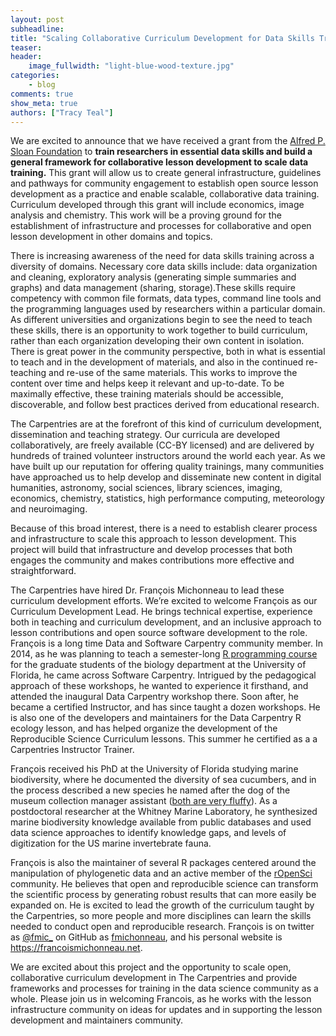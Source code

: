 ```yaml
---
layout: post
subheadline:
title: "Scaling Collaborative Curriculum Development for Data Skills Training"
teaser:
header:
    image_fullwidth: "light-blue-wood-texture.jpg"
categories:
    - blog
comments: true
show_meta: true
authors: ["Tracy Teal"]
---
```


We are excited to announce that we have received a grant from the [Alfred P. Sloan Foundation](https://sloan.org) to **train researchers in essential data skills and build a general framework for collaborative lesson development to scale data training.** This grant will allow us to create general infrastructure, guidelines and pathways for community engagement to establish open source lesson development as a practice and enable scalable, collaborative data training. Curriculum developed through this grant will include economics, image analysis and chemistry. This work will be a proving ground for the establishment of  infrastructure and processes for collaborative and open lesson development in other domains and topics.

There is increasing awareness of the need for data skills training across a diversity of domains. Necessary core data skills include: data organization and cleaning, exploratory analysis (generating simple summaries and graphs) and data management (sharing, storage).These skills require competency with common file formats, data types, command line tools and the programming languages used by researchers within a particular domain. As different universities and organizations begin to see the need to teach these skills, there is an opportunity to work together to build curriculum, rather than each organization developing their own content in isolation. There is great power in the community perspective, both in what is essential to teach and in the development of materials, and also in the continued re-teaching and re-use of the same materials. This works to improve the content over time and helps keep it relevant and up-to-date. To be maximally effective, these training materials should be accessible, discoverable, and follow best practices derived from educational research. 

The Carpentries are at the forefront of this kind of curriculum development, dissemination and teaching strategy. Our curricula are developed collaboratively, are freely available (CC-BY licensed) and are delivered by hundreds of trained volunteer instructors around the world each year. As we have built up our reputation for offering quality trainings, many communities have approached us to help develop and disseminate new content in digital humanities, astronomy, social sciences, library sciences, imaging, economics, chemistry, statistics, high performance computing, meteorology and neuroimaging. 

Because of this broad interest, there is a need to establish clearer process and infrastructure to scale this approach to lesson development. This project will build that infrastructure and develop processes that both engages the community and makes contributions more effective and straightforward. 

The Carpentries have hired Dr. François Michonneau to lead these curriculum development efforts. We’re excited to welcome François as our Curriculum Development Lead. He brings technical expertise, experience both in teaching and curriculum development, and an inclusive approach to lesson contributions and open source software development to the role. François is a long time Data and Software Carpentry community member. In 2014, as he was planning to teach a semester-long [R programming course](http://r-bio.github.io/) for the graduate students of the biology department at the University of Florida, he came across Software Carpentry. Intrigued by the pedagogical approach of these workshops, he wanted to experience it firsthand, and attended the inaugural Data Carpentry workshop there. Soon after, he became a certified Instructor, and has since taught a dozen workshops. He is also one of the developers and maintainers for the Data Carpentry R ecology lesson, and has helped organize the development of the Reproducible Science Curriculum lessons. This summer he certified as a a Carpentries Instructor Trainer.

François received his PhD at the University of Florida studying marine biodiversity, where he documented the diversity of sea cucumbers, and in the process described a new species he named after the dog of the museum collection manager assistant ([both are very fluffy](https://francoismichonneau.net/2014/01/phyrella-revision/)). As a postdoctoral researcher at the Whitney Marine Laboratory, he synthesized marine biodiversity knowledge available from public databases and used data science approaches to identify knowledge gaps, and levels of digitization for the US marine invertebrate fauna.

François is also the maintainer of several R packages centered around the manipulation of phylogenetic data and an active member of the [rOpenSci](https://ropensci.org/) community. He believes that open and reproducible science can transform the scientific process by generating robust results that can more easily be expanded on. He is excited to lead the growth of the curriculum taught by the Carpentries, so more people and more disciplines can learn the skills needed to conduct open and reproducible research. François is on twitter as [@fmic_](https://twitter.com/fmic_) on GitHub as [fmichonneau](https://github.com/fmichonneau), and his personal website is https://francoismichonneau.net.

We are excited about this project and the opportunity to scale open, collaborative curriculum development in The Carpentries and provide frameworks and processes for training in the data science community as a whole. Please join us in welcoming Francois, as he works with the lesson infrastructure community on ideas for updates and in supporting the lesson development and maintainers community.
